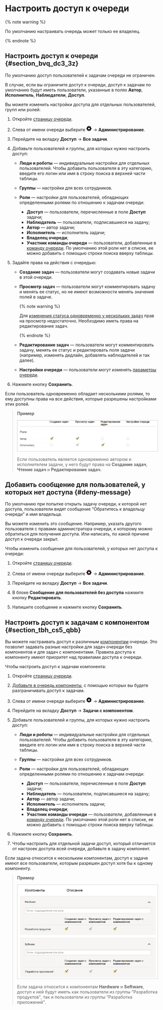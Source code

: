 # Настроить доступ к очереди

{% note warning %}

По умолчанию настраивать очередь может только ее владелец.

{% endnote %}

## Настроить доступ к очереди {#section_bvq_dc3_3z}

По умолчанию доступ пользователей к задачам очереди не ограничен.

В случае, если вы ограничите доступ к очереди, доступ к задачам по умолчанию будут иметь пользователи, указанные в полях **Автор**, **Исполнитель**, **Наблюдатели**, **Доступ**.

Вы можете изменить настройки доступа для отдельных пользователей, групп или ролей:

1. Откройте [страницу очереди](../user/queue.md).

1. Слева от имени очереди выберите ![](../../_assets/tracker/icon-settings.png) → **Администрирование**.

1. Перейдите на вкладку **Доступ** → **Все задачи**.

1. Добавьте пользователей и группы, для которых нужно настроить доступ:
    - **Люди и роботы** — индивидуальные настройки для отдельных пользователей. Чтобы добавить пользователя в эту категорию, введите его логин или имя в строку поиска в верхней части таблицы.
    - **Группы** — настройки для всех сотрудников.
        

    - **Роли** — настройки для пользователей, обладающих определенными ролями по отношению к задачам очереди:
        - **Доступ** — пользователи, перечисленные в поле **Доступ** задачи;
        - **Наблюдатель** — пользователи, подписавшиеся на задачу;
        - **Автор** — автор задачи;
        - **Исполнитель** — исполнитель задачи;
        - **Владелец очереди**;
        - **Участник команды очереди** — пользователи, добавленные в [команду очереди](queue-team.md). По умолчанию этой роли нет в списке, ее можно добавить с помощью строки поиска вверху таблицы.

1. Задайте права на действия с очередью:
    - **Создание задач** — пользователи могут создавать новые задачи в этой очереди. 
    - **Просмотр задач** — пользователи могут комментировать задачу и менять ее статус, но не имеют возможности менять значения полей в задаче.

        {% note warning %}

        Для [изменения статуса одновременно у нескольких задач](bulk-change.md#section_kkf_tjr_fgb) прав на просмотр недостаточно. Необходимо иметь права на редактирование задач.

        {% endnote %}

    - **Редактирование задач** — пользователи могут комментировать задачу, менять ее статус и редактировать поля задачи (например, изменять дедлайн, добавлять наблюдателей и так далее). 
    - **Настройки очереди** — пользователи могут изменять [параметры очереди](edit-queue-general.md). 

1. Нажмите кнопку **Сохранить**.


Если пользователь одновременно обладает несколькими ролями, то ему доступны права на все действия, которые разрешены настройками этих ролей.

> **Пример**
>
> ![](../../_assets/tracker/access-roles.png)
>
> Если пользователь является одновременно автором и исполнителем задачи, у него будут права на **Создание задач**, **Чтение задач** и **Редактирование задач**.

## Добавить сообщение для пользователей, у которых нет доступа {#deny-message}

По умолчанию при попытке открыть задачу очереди, к которой нет доступа, пользователи видят сообщение <q>Обратитесь к владельцу очереди</q> и имя владельца.

Вы можете изменить это сообщение. Например, указать другого пользователя с правами администратора очереди, к которому можно обратиться для получения доступа. Или написать, по какой причине доступ к очереди закрыт.

Чтобы изменить сообщение для пользователей, у которых нет доступа к очереди:

1. Откройте [страницу очереди](../user/queue.md).

1. Слева от имени очереди выберите ![](../../_assets/tracker/icon-settings.png) → **Администрирование**.

1. Перейдите на вкладку **Доступ** → **Все задачи**.

1. В блоке **Сообщение для пользователей без доступа** нажмите кнопку **Редактировать**.

1. Напишите сообщение и нажмите кнопку **Сохранить**. 
  

## Настроить доступ к задачам с компонентом {#section_tbh_cs5_qbb}

Вы можете настраивать доступ к различным [компонентам](components.md) очереди. Это позволит задавать разные настройки для задач очереди без компонентов и для задач с компонентами. Правила доступа к компоненту имеют приоритет над правилами доступа к очереди.

Чтобы настроить доступ к задачам компонента:

1. Откройте [страницу очереди](../user/queue.md).

1. [Добавьте в очередь компоненты](components.md#section_zrt_szk_xz), с помощью которых вы будете разграничивать доступ к задачам.

1. Слева от имени очереди выберите ![](../../_assets/tracker/icon-settings.png) → **Администрирование**.

1. Перейдите на вкладку **Доступ** → **Задачи с компонентом**.

1. Добавьте пользователей и группы, для которых нужно настроить доступ:
    - **Люди и роботы** — индивидуальные настройки для отдельных пользователей. Чтобы добавить пользователя в эту категорию, введите его логин или имя в строку поиска в верхней части таблицы.

    - **Группы** — настройки для всех сотрудников.

		

    - **Роли** — настройки для пользователей, обладающих определенными ролями по отношению к задачам очереди:
        - **Доступ** — пользователи, перечисленные в поле **Доступ** задачи;
        - **Наблюдатель** — пользователи, подписавшиеся на задачу;
        - **Автор** — автор задачи;
        - **Исполнитель** — исполнитель задачи;
        - **Владелец очереди**;
        - **Участник команды очереди** — пользователи, добавленные в [команду очереди](queue-team.md). По умолчанию этой роли нет в списке, ее можно добавить с помощью строки поиска вверху таблицы.

1. Нажмите кнопку **Сохранить**.

1. Чтобы настроить для отдельной задачи доступ, который отличается от настроек доступа всей очереди, добавьте в задачу компонент.

Если задача относится к нескольким компонентам, доступ к задаче имеют все пользователи, которым разрешен доступ хотя бы к одному компоненту.

> **Пример**
>
> ![](../../_assets/tracker/access-components.png)
>
> Если задача относится к компонентам **Hardware** и **Software**, доступ к ней будут иметь как пользователи из группы <q>Разработка продуктов</q>, так и пользователи из группы <q>Разработка приложений</q>.



